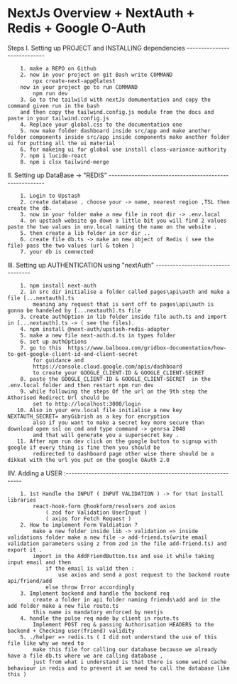 # NextJs Overview + NextAuth + Redis + Google O-Auth 
Steps 
	I. Setting up PROJECT and INSTALLING dependencies ----------------------------

		1. make a REPO on Github 
		2. now in your project on git Bash write COMMAND 
			npx create-next-app@latest
		now in your project go to run COMMAND 
			npm run dev
		3. Go to the tailwild with nextJs domumentation and copy the command given run in the bash 
		and then copy the tailwind.config.js module from the docs and paste in your tailwind.config.js
		4. Replace your global.css to the documentation one
		5. now make folder dashboard inside src/app and make another folder components inside src/app inside components make another folder ui for putting all the ui material
		6. for makeing ui for global use install class-variance-authority 
		7. npm i lucide-react
		8. npm i clsx tailwind-merge
	
   II. Setting up DataBase -> "REDIS" -------------------------------------------------------

		1. Login to Upstash 
		2. create database , choose your -> name, nearest region ,TSL then create the db. 
		3. now in your folder make a new file in root dir -> .env.local 
		4. on upstash website go down a little bit you will find 2 values paste the two values in env.local naming the name on the website .
		5. then create a lib folder in scr dir ..
		6. create file db.ts -> make an new object of Redis ( see the file) pass the two values (url & token ) 
		7. your db is comnected

  III. Setting up AUTHENTICATION using "nextAuth" ----------------------------------

		1. npm install next-auth
		2. in src dir initialise a folder called pages\api\auth and make a file [...nextauth].ts
			meaning any request that is sent off to pages\api\auth is gonna be handeled by [...nextauth].ts file
		3. create authOption in lib folder inside file auth.ts and import in [...nextauth].ts -> ( see the files).
		4. npm install @next-auth/upstash-redis-adapter
		5. make a new file next-auth.d.ts in types folder 
		6. set up authOptions 
		7. go to this  https://www.balbooa.com/gridbox-documentation/how-to-get-google-client-id-and-client-secret 
			for guidance and
			https://console.cloud.google.com/apis/dashboard 
			to create your GOOGLE_CLIENT-ID & GOOGLE_CLIENT-SECRET 
		8. paste the GOOGLE_CLIENT-ID & GOOGLE_CLIENT-SECRET  in the .env.local folder and then restart npm run dev
		9. while following the steps Of the url on the 9th step the Athorised Redirect Url should be 
			set to http://localhost:3000/login
	   10. Also in your env.local file initialise a new key NEXTAUTH_SECRET= anyGibrish as a key for encryption 
	   		also if you want to make a secret key more secure than download open ssl on cmd and type command -> genrsa 2048 
			and that will generate you a supersecret key .
	   11. After npm run dev click on the google button to signup with google if every thing is fine then you should be 	
			redirected to dashboard page other wise there should be a dikkat with the url you put on the google OAuth 2.0
	   
  IIV. Adding a USER :--------------------------------------------------------------

		1. 1st Handle the INPUT ( INPUT VALIDATION ) -> for that install libraries
			react-hook-form @hookform/resolvers zod axios
				( zod for Validation UserInput )
				( axios for Fetch Request )
		2. How to implement Form Valdiation ?
			make a new folder inside lib -> validation => inside validations folder make a new file -> add-friend.ts(write email validation parameters using z from zod in the file add-friend.ts) and export it .
			import in the AddFriendButton.tsx and use it while taking input email and then 
				if the email is valid then : 
					use axios and send a post request to the backend route api/friend/add 
				else throw Error accordingly 
		3. Implement backend and handle the backend req 
			create a folder in api folder naming friends\add and in the add folder make a new file route.ts
			this name is mandatory enforced by nextjs
		4. handle the pulse req made by client in route.ts 
			Implement POST req & passing Authorisation HEADERS to the backend + Checking user(friend) validity  
		5. ./helper => redis.ts ( I did not understand the use of this file like why we need to
			make this file for calling our database because we already have a file db.ts where we are calling database ,
			just from what i understand is that there is some weird cache behaviour in redis and to prevent it we need to call the database like this )
   

